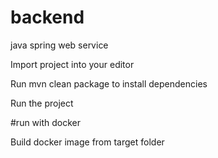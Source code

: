 # backend
java spring web service

Import project into your editor

Run mvn clean package to install dependencies

Run the project


#run with docker

Build docker image from target folder

